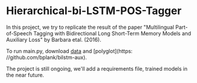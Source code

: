 # Hierarchical-bi-LSTM-POS-Tagger

In this project, we try to replicate the result of the paper "Multilingual Part-of-Speech Tagging with
Bidirectional Long Short-Term Memory Models and Auxiliary Loss" by Barbara etal. (2016). 

To run main.py, download [data](https://lindat.mff.cuni.cz/repository/xmlui/handle/11234/1-1548) and [polyglot](https:
//github.com/bplank/bilstm-aux). 

The project is still ongoing, we'll add a requirements file, trained models in the near future.
